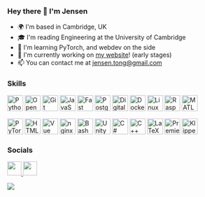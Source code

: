 ### Hey there 👋 I'm Jensen

- 🌍 I'm based in Cambridge, UK
- 🎓 I'm reading Engineering at the University of Cambridge
- 🌱 I'm learning PyTorch, and webdev on the side
- 🚀 I'm currently working on [my website](https://jensentong.com)! (early stages)
- 📫 You can contact me at [jensen.tong@gmail.com](mailto:jensen.tong@gmail.com)
<!--
- 👯 I’m looking to collaborate on ...
- 🤔 I’m looking for help with ...
- 💬 Ask me about ...
- 📫 How to reach me: ...
- 😄 Pronouns: ...
- ⚡ Fun fact: ...
-->


### Skills

<p align="left">
  <a href="https://www.python.org/" target="_blank" rel="noreferrer"><img src="https://raw.githubusercontent.com/danielcranney/readme-generator/main/public/icons/skills/python-colored.svg" width="36" height="36" alt="Python" /></a>
  <a href="https://opencv.org/" target="_blank" rel="noreferrer"><img src="https://icon.icepanel.io/Technology/svg/OpenCV.svg" width="36" height="36" alt="OpenCV" /></a>
  <a href="https://git-scm.com/" target="_blank" rel="noreferrer"><img src="https://raw.githubusercontent.com/danielcranney/readme-generator/main/public/icons/skills/git-colored.svg" width="36" height="36" alt="Git" /></a>
  <a href="https://www.javascript.com/" target="_blank" rel="noreferrer"><img src="https://raw.githubusercontent.com/danielcranney/readme-generator/main/public/icons/skills/javascript-colored.svg" width="36" height="36" alt="JavaScript" /></a>
  <a href="https://fastapi.tiangolo.com/" target="_blank" rel="noreferrer"><img src="https://raw.githubusercontent.com/danielcranney/readme-generator/main/public/icons/skills/fastapi-colored.svg" width="36" height="36" alt="Fast API" /></a>
  <a href="https://www.postgresql.org/" target="_blank" rel="noreferrer"><img src="https://raw.githubusercontent.com/danielcranney/readme-generator/main/public/icons/skills/postgresql-colored.svg" width="36" height="36" alt="PostgreSQL" /></a>
  <a href="https://www.digitalocean.com" target="_blank" rel="noreferrer"><img src="https://raw.githubusercontent.com/danielcranney/readme-generator/main/public/icons/skills/digitalocean-colored.svg" width="36" height="36" alt="Digital Ocean" /></a>
  <a href="https://www.docker.com/" target="_blank" rel="noreferrer"><img src="https://raw.githubusercontent.com/danielcranney/readme-generator/main/public/icons/skills/docker-colored.svg" width="36" height="36" alt="Docker" /></a>
  <a href="https://www.linux.org" target="_blank" rel="noreferrer"><img src="https://raw.githubusercontent.com/danielcranney/readme-generator/main/public/icons/skills/linux-colored.svg" width="36" height="36" alt="Linux" /></a>
  <a href="https://www.raspberrypi.org/" target="_blank" rel="noreferrer"><img src="https://raw.githubusercontent.com/danielcranney/readme-generator/main/public/icons/skills/raspberrypi-colored.svg" width="36" height="36" alt="Raspberry Pi" /></a>
  <a href="https://www.mathworks.com/products/matlab.html" target="_blank" rel="noreferrer"><img src="https://icon.icepanel.io/Technology/svg/MATLAB.svg" width="36" height="36" alt="MATLAB" /></a>
</p>
<p align="left">
  <a href="https://pytorch.org/" target="_blank" rel="noreferrer"><img src="https://raw.githubusercontent.com/danielcranney/readme-generator/main/public/icons/skills/pytorch-colored.svg" width="36" height="36" alt="PyTorch" /></a>
  <a href="https://html.com/" target="_blank" rel="noreferrer"><img src="https://raw.githubusercontent.com/danielcranney/readme-generator/main/public/icons/skills/html5-colored.svg" width="36" height="36" alt="HTML5" /></a>
  <a href="https://vuejs.org/" target="_blank" rel="noreferrer"><img src="https://raw.githubusercontent.com/danielcranney/readme-generator/main/public/icons/skills/vuejs-colored.svg" width="36" height="36" alt="Vue" /></a>
  <a href="https://www.nginx.com/" target="_blank" rel="noreferrer"><img src="https://icon.icepanel.io/Technology/svg/NGINX.svg" width="36" height="36" alt="nginx" /></a>
  <a href="https://www.gnu.org/software/bash/" target="_blank" rel="noreferrer"><img src="https://icon.icepanel.io/Technology/png-shadow-512/Bash.png" width="36" height="36" alt="Bash Scripting" /></a>
  <a href="https://unity.com/" target="_blank" rel="noreferrer"><img src="https://icon.icepanel.io/Technology/png-shadow-512/Unity.png" width="36" height="36" alt="Unity" /></a>
  <a href="https://docs.microsoft.com/en-us/dotnet/csharp/" target="_blank" rel="noreferrer"><img src="https://raw.githubusercontent.com/danielcranney/readme-generator/main/public/icons/skills/csharp-colored.svg" width="36" height="36" alt="C#" /></a>
  <a href="https://docs.microsoft.com/en-us/cpp/?view=msvc-170" target="_blank" rel="noreferrer"><img src="https://raw.githubusercontent.com/danielcranney/readme-generator/main/public/icons/skills/cplusplus-colored.svg" width="36" height="36" alt="C++" /></a>
  <a href="https://www.latex-project.org/" target="_blank" rel="noreferrer"><img src="https://icon.icepanel.io/Technology/png-shadow-512/LaTeX.png" width="36" height="36" alt="LaTeX" /></a>
  <a href="https://www.adobe.com/uk/products/premiere.html" target="_blank" rel="noreferrer"><img src="https://icon.icepanel.io/Technology/svg/Adobe-Premiere-Pro.svg" width="36" height="36" alt="Premiere Pro" /></a>
  <a href="https://www.klipper3d.org/" target="_blank" rel="noreferrer"><img src="https://www.klipper3d.org/img/klipper.svg" width="36" height="36" alt="Klipper/Moonraker" /></a>
</p>


### Socials

<p align="left"> 
  <a href="https://www.github.com/jet-tong" target="_blank" rel="noreferrer"> <picture> <source media="(prefers-color-scheme: dark)" srcset="https://raw.githubusercontent.com/danielcranney/readme-generator/main/public/icons/socials/github-dark.svg" /> <source media="(prefers-color-scheme: light)" srcset="https://raw.githubusercontent.com/danielcranney/readme-generator/main/public/icons/socials/github.svg" /> <img src="https://raw.githubusercontent.com/danielcranney/readme-generator/main/public/icons/socials/github.svg" width="32" height="32" /> </picture> </a> 
  <a href="https://www.linkedin.com/in/jensen-tong/" target="_blank" rel="noreferrer"> <picture> <source media="(prefers-color-scheme: dark)" srcset="https://raw.githubusercontent.com/danielcranney/readme-generator/main/public/icons/socials/linkedin-dark.svg" /> <source media="(prefers-color-scheme: light)" srcset="https://raw.githubusercontent.com/danielcranney/readme-generator/main/public/icons/socials/linkedin.svg" /> <img src="https://raw.githubusercontent.com/danielcranney/readme-generator/main/public/icons/socials/linkedin.svg" width="32" height="32" /> </picture></a>
</p>

<p align="left"> 
  <a href="https://www.github.com/jet-tong" target="_blank" rel="noreferrer"><img src="https://img.shields.io/github/followers/jet-tong?logo=github&style=for-the-badge&color=0891b2&labelColor=1c1917" /></a>
</p>


<!-- Saving for when I have more public commits/repos xD -->
<!-- ### Badges
<b>My GitHub Stats</b>
<a href="http://www.github.com/jet-tong"><img src="https://github-readme-stats.vercel.app/api?username=jet-tong&show_icons=true&hide=&count_private=true&title_color=0891b2&text_color=ffffff&icon_color=0891b2&bg_color=1c1917&hide_border=true&show_icons=true" alt="jet-tong's GitHub stats" /></a>
<a href="https://github.com/jet-tong" align="left"><img src="https://github-readme-stats.vercel.app/api/top-langs/?username=jet-tong&langs_count=10&title_color=0891b2&text_color=ffffff&icon_color=0891b2&bg_color=1c1917&hide_border=true&locale=en&custom_title=Top%20%Languages" alt="Top Languages" /></a> -->

<!-- Thanks to https://www.profileme.dev/ for providing a good profile baseline -->
